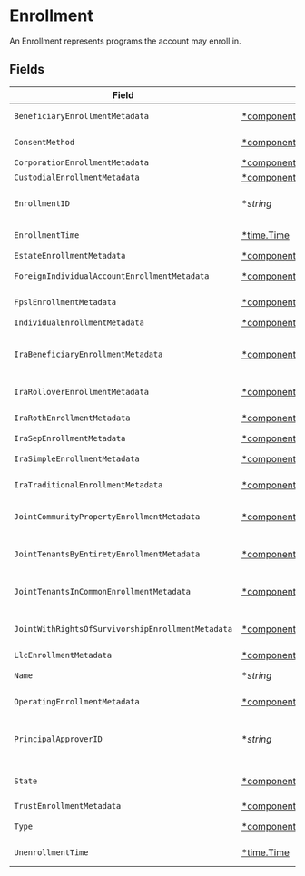 # Enrollment

An Enrollment represents programs the account may enroll in.


## Fields

| Field                                                                                                                                                                                                                  | Type                                                                                                                                                                                                                   | Required                                                                                                                                                                                                               | Description                                                                                                                                                                                                            | Example                                                                                                                                                                                                                |
| ---------------------------------------------------------------------------------------------------------------------------------------------------------------------------------------------------------------------- | ---------------------------------------------------------------------------------------------------------------------------------------------------------------------------------------------------------------------- | ---------------------------------------------------------------------------------------------------------------------------------------------------------------------------------------------------------------------- | ---------------------------------------------------------------------------------------------------------------------------------------------------------------------------------------------------------------------- | ---------------------------------------------------------------------------------------------------------------------------------------------------------------------------------------------------------------------- |
| `BeneficiaryEnrollmentMetadata`                                                                                                                                                                                        | [*components.BeneficiaryEnrollmentMetadata](../../models/components/beneficiaryenrollmentmetadata.md)                                                                                                                  | :heavy_minus_sign:                                                                                                                                                                                                     | Metadata for the BENEFICIARY_DESIGNATION enrollment type.                                                                                                                                                              |                                                                                                                                                                                                                        |
| `ConsentMethod`                                                                                                                                                                                                        | [*components.ConsentMethod](../../models/components/consentmethod.md)                                                                                                                                                  | :heavy_minus_sign:                                                                                                                                                                                                     | The consent method for the enrollment. Defaults to ESIGNATURE.                                                                                                                                                         | NEGATIVE_CONSENT_CONVERSION                                                                                                                                                                                            |
| `CorporationEnrollmentMetadata`                                                                                                                                                                                        | [*components.CorporationEnrollmentMetadata](../../models/components/corporationenrollmentmetadata.md)                                                                                                                  | :heavy_minus_sign:                                                                                                                                                                                                     | Metadata for the REGISTRATION_CORPORATION type                                                                                                                                                                         |                                                                                                                                                                                                                        |
| `CustodialEnrollmentMetadata`                                                                                                                                                                                          | [*components.CustodialEnrollmentMetadata](../../models/components/custodialenrollmentmetadata.md)                                                                                                                      | :heavy_minus_sign:                                                                                                                                                                                                     | Metadata for the REGISTRATION_CUSTODIAL type                                                                                                                                                                           |                                                                                                                                                                                                                        |
| `EnrollmentID`                                                                                                                                                                                                         | **string*                                                                                                                                                                                                              | :heavy_minus_sign:                                                                                                                                                                                                     | A system-generated unique identifier referencing a single instance of an enrollment; Used to access the record after creation                                                                                          | 22951598-70e2-46f1-bb32-38e8da7a5cdb                                                                                                                                                                                   |
| `EnrollmentTime`                                                                                                                                                                                                       | [*time.Time](https://pkg.go.dev/time#Time)                                                                                                                                                                             | :heavy_minus_sign:                                                                                                                                                                                                     | The time all enrollment requirements were satisfied and the enrollment transitioned to `ACTIVE`                                                                                                                        |                                                                                                                                                                                                                        |
| `EstateEnrollmentMetadata`                                                                                                                                                                                             | [*components.EstateEnrollmentMetadata](../../models/components/estateenrollmentmetadata.md)                                                                                                                            | :heavy_minus_sign:                                                                                                                                                                                                     | Metadata for the REGISTRATION_ESTATE enrollment type                                                                                                                                                                   |                                                                                                                                                                                                                        |
| `ForeignIndividualAccountEnrollmentMetadata`                                                                                                                                                                           | [*components.ForeignIndividualAccountEnrollmentMetadata](../../models/components/foreignindividualaccountenrollmentmetadata.md)                                                                                        | :heavy_minus_sign:                                                                                                                                                                                                     | Metadata for the REGISTRATION_INDIVIDUAL_FOREIGN type                                                                                                                                                                  |                                                                                                                                                                                                                        |
| `FpslEnrollmentMetadata`                                                                                                                                                                                               | [*components.FpslEnrollmentMetadata](../../models/components/fpslenrollmentmetadata.md)                                                                                                                                | :heavy_minus_sign:                                                                                                                                                                                                     | Metadata for the FULLY_PAID_STOCK_LENDING enrollment type                                                                                                                                                              |                                                                                                                                                                                                                        |
| `IndividualEnrollmentMetadata`                                                                                                                                                                                         | [*components.IndividualEnrollmentMetadata](../../models/components/individualenrollmentmetadata.md)                                                                                                                    | :heavy_minus_sign:                                                                                                                                                                                                     | Metadata for the INDIVIDUAL enrollment type                                                                                                                                                                            |                                                                                                                                                                                                                        |
| `IraBeneficiaryEnrollmentMetadata`                                                                                                                                                                                     | [*components.IraBeneficiaryEnrollmentMetadata](../../models/components/irabeneficiaryenrollmentmetadata.md)                                                                                                            | :heavy_minus_sign:                                                                                                                                                                                                     | Metadata for the REGISTRATION_IRA_BENEFICIARY_ROTH and REGISTRATION_IRA_BENEFICIARY_TRADITIONAL enrollment type                                                                                                        |                                                                                                                                                                                                                        |
| `IraRolloverEnrollmentMetadata`                                                                                                                                                                                        | [*components.IraRolloverEnrollmentMetadata](../../models/components/irarolloverenrollmentmetadata.md)                                                                                                                  | :heavy_minus_sign:                                                                                                                                                                                                     | Metadata for the ROLLOVER_IRA_REGISTRATION enrollment type                                                                                                                                                             |                                                                                                                                                                                                                        |
| `IraRothEnrollmentMetadata`                                                                                                                                                                                            | [*components.IraRothEnrollmentMetadata](../../models/components/irarothenrollmentmetadata.md)                                                                                                                          | :heavy_minus_sign:                                                                                                                                                                                                     | Metadata for the ROTH_IRA_REGISTRATION enrollment type                                                                                                                                                                 |                                                                                                                                                                                                                        |
| `IraSepEnrollmentMetadata`                                                                                                                                                                                             | [*components.IraSepEnrollmentMetadata](../../models/components/irasepenrollmentmetadata.md)                                                                                                                            | :heavy_minus_sign:                                                                                                                                                                                                     | Metadata for the SEP_IRA_REGISTRATION enrollment type                                                                                                                                                                  |                                                                                                                                                                                                                        |
| `IraSimpleEnrollmentMetadata`                                                                                                                                                                                          | [*components.IraSimpleEnrollmentMetadata](../../models/components/irasimpleenrollmentmetadata.md)                                                                                                                      | :heavy_minus_sign:                                                                                                                                                                                                     | Metadata for the SIMPLE_IRA_REGISTRATION enrollment type                                                                                                                                                               |                                                                                                                                                                                                                        |
| `IraTraditionalEnrollmentMetadata`                                                                                                                                                                                     | [*components.IraTraditionalEnrollmentMetadata](../../models/components/iratraditionalenrollmentmetadata.md)                                                                                                            | :heavy_minus_sign:                                                                                                                                                                                                     | Metadata for the TRADITIONAL_IRA_REGISTRATION enrollment type                                                                                                                                                          |                                                                                                                                                                                                                        |
| `JointCommunityPropertyEnrollmentMetadata`                                                                                                                                                                             | [*components.JointCommunityPropertyEnrollmentMetadata](../../models/components/jointcommunitypropertyenrollmentmetadata.md)                                                                                            | :heavy_minus_sign:                                                                                                                                                                                                     | Metadata for the JOINT_COMMUNITY_PROPERTY_REGISTRATION enrollment type                                                                                                                                                 |                                                                                                                                                                                                                        |
| `JointTenantsByEntiretyEnrollmentMetadata`                                                                                                                                                                             | [*components.JointTenantsByEntiretyEnrollmentMetadata](../../models/components/jointtenantsbyentiretyenrollmentmetadata.md)                                                                                            | :heavy_minus_sign:                                                                                                                                                                                                     | Metadata for the JOINT_TENANTS_BY_ENTIRETY_REGISTRATION enrollment type                                                                                                                                                |                                                                                                                                                                                                                        |
| `JointTenantsInCommonEnrollmentMetadata`                                                                                                                                                                               | [*components.JointTenantsInCommonEnrollmentMetadata](../../models/components/jointtenantsincommonenrollmentmetadata.md)                                                                                                | :heavy_minus_sign:                                                                                                                                                                                                     | Metadata for the JOINT_TENANTS_IN_COMMON_REGISTRATION enrollment type                                                                                                                                                  |                                                                                                                                                                                                                        |
| `JointWithRightsOfSurvivorshipEnrollmentMetadata`                                                                                                                                                                      | [*components.JointWithRightsOfSurvivorshipEnrollmentMetadata](../../models/components/jointwithrightsofsurvivorshipenrollmentmetadata.md)                                                                              | :heavy_minus_sign:                                                                                                                                                                                                     | Metadata for the JOINT_WITH_RIGHTS_OF_SURVIVORSHIP_REGISTRATION enrollment type                                                                                                                                        |                                                                                                                                                                                                                        |
| `LlcEnrollmentMetadata`                                                                                                                                                                                                | [*components.LlcEnrollmentMetadata](../../models/components/llcenrollmentmetadata.md)                                                                                                                                  | :heavy_minus_sign:                                                                                                                                                                                                     | Metadata for the REGISTRATION_LLC type                                                                                                                                                                                 |                                                                                                                                                                                                                        |
| `Name`                                                                                                                                                                                                                 | **string*                                                                                                                                                                                                              | :heavy_minus_sign:                                                                                                                                                                                                     | The name field Format: accounts/{account}/enrollments/{enrollment}                                                                                                                                                     | accounts/01HC3MAQ4DR9QN1V8MJ4CN1HMK/enrollments/22951598-70e2-46f1-bb32-38e8da7a5cdb                                                                                                                                   |
| `OperatingEnrollmentMetadata`                                                                                                                                                                                          | [*components.OperatingEnrollmentMetadata](../../models/components/operatingenrollmentmetadata.md)                                                                                                                      | :heavy_minus_sign:                                                                                                                                                                                                     | Metadata for the REGISTRATION_OPERATING enrollment type.                                                                                                                                                               |                                                                                                                                                                                                                        |
| `PrincipalApproverID`                                                                                                                                                                                                  | **string*                                                                                                                                                                                                              | :heavy_minus_sign:                                                                                                                                                                                                     | The ULID is associated with the approver of a given enrollment. The approver you create will contain the CRD Number issued to the person by FINRA. As an RIA, you should use the ULID associated with Apex's approver. | 02HB7N66WW02WL3B6B9W29K0HW                                                                                                                                                                                             |
| `State`                                                                                                                                                                                                                | [*components.EnrollmentState](../../models/components/enrollmentstate.md)                                                                                                                                              | :heavy_minus_sign:                                                                                                                                                                                                     | Indicates where in the enrollment is in the process; May be `PENDING_AGREEMENT`, `ACTIVE`, `INACTIVE`, `PROCESSING`, or `EXPIRED`                                                                                      | ACTIVE                                                                                                                                                                                                                 |
| `TrustEnrollmentMetadata`                                                                                                                                                                                              | [*components.TrustEnrollmentMetadata](../../models/components/trustenrollmentmetadata.md)                                                                                                                              | :heavy_minus_sign:                                                                                                                                                                                                     | Metadata for the REGISTRATION_TRUST type                                                                                                                                                                               |                                                                                                                                                                                                                        |
| `Type`                                                                                                                                                                                                                 | [*components.EnrollmentType1](../../models/components/enrollmenttype1.md)                                                                                                                                              | :heavy_minus_sign:                                                                                                                                                                                                     | Describes the name of the enrollment; Expressed as an enum                                                                                                                                                             | REGISTRATION_INDIVIDUAL                                                                                                                                                                                                |
| `UnenrollmentTime`                                                                                                                                                                                                     | [*time.Time](https://pkg.go.dev/time#Time)                                                                                                                                                                             | :heavy_minus_sign:                                                                                                                                                                                                     | The time an unenrollment request was processed and the enrollment transitioned to `INACTIVE`                                                                                                                           |                                                                                                                                                                                                                        |
